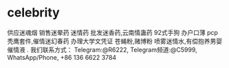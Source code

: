 # celebrity
供应迷魂烟 销售迷晕药 迷情药 批发迷香药,云南情蛊药 92式手狗 办户口薄 pcp秃鹰套件,催情迷幻春药 办理大学文凭证 苍蝇粉,赌博粉 喷雾迷情水,有偿抱养男婴 催情液 . 我们联系方式： Telegram:@R6222, Telegram频道:@C5999, WhatsApp/Phone, +86 136 6622 3784
